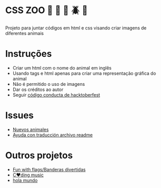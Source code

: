 # CSS ZOO :pig: :frog: :bee: :beetle: :lion:

Projeto para juntar códigos em html e css visando criar imagens de diferentes animais

# Instruções

+ Criar um html com o nome do animal em inglês
+ Usando tags e html apenas para criar uma representação gráfica do animal
+ Não é permitido o uso de imagens
+ Dar os créditos ao autor
+ Seguir  [código conducta de hacktoberfest](https://docs.google.com/document/d/1gFKOhyUqMZzrZcbq8A_TpO5x9J9HK6agv70awCH8pyI/edit)

# Issues

+ [Nuevos animales](https://github.com/xaca/css_zoo/issues/2)
+ [Ayuda con traducción archivo readme](https://github.com/xaca/css_zoo/issues/1) 

# Outros projetos

+ [Fun with flags/Banderas divertidas](https://github.com/xaca/juego_banderas)
+ [C:heart:ding music](https://github.com/xaca/coding-music)
+ [hola mundo](https://github.com/xaca/holamundo.co) 
